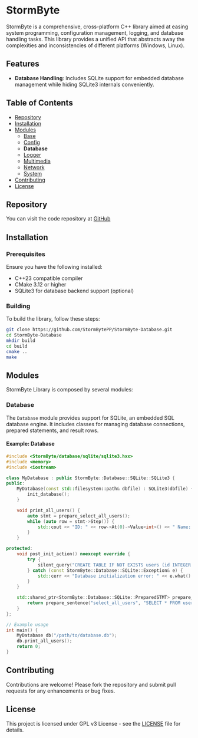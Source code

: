 # StormByte

StormByte is a comprehensive, cross-platform C++ library aimed at easing system programming, configuration management, logging, and database handling tasks. This library provides a unified API that abstracts away the complexities and inconsistencies of different platforms (Windows, Linux).

## Features

- **Database Handling**: Includes SQLite support for embedded database management while hiding SQLite3 internals conveniently.

## Table of Contents

- [Repository](#Repository)
- [Installation](#Installation)
- [Modules](#Modules)
	- [Base](https://dev.stormbyte.org/StormByte)
	- [Config](https://dev.stormbyte.org/StormByte-Config)
	- **Database**
	- [Logger](https://dev.stormbyte.org/StormByte-Logger)
	- [Multimedia](https://dev.stormbyte.org/StormByte-Multimedia)
	- [Network](https://dev.stormbyte.org/StormByte-Network)
	- [System](https://dev.stormbyte.org/StormByte-System)
- [Contributing](#Contributing)
- [License](#License)

## Repository

You can visit the code repository at [GitHub](https://github.com/StormBytePP/StormByte-Database)

## Installation

### Prerequisites

Ensure you have the following installed:

- C++23 compatible compiler
- CMake 3.12 or higher
- SQLite3 for database backend support (optional)

### Building

To build the library, follow these steps:

```sh
git clone https://github.com/StormBytePP/StormByte-Database.git
cd StormByte-Database
mkdir build
cd build
cmake ..
make
```

## Modules

StormByte Library is composed by several modules:

### Database

The `Database` module provides support for SQLite, an embedded SQL database engine. It includes classes for managing database connections, prepared statements, and result rows.

#### Example: Database

```cpp
#include <StormByte/database/sqlite/sqlite3.hxx>
#include <memory>
#include <iostream>

class MyDatabase : public StormByte::Database::SQLite::SQLite3 {
public:
	MyDatabase(const std::filesystem::path& dbfile) : SQLite3(dbfile) {
		init_database();
	}

	void print_all_users() {
		auto stmt = prepare_select_all_users();
		while (auto row = stmt->Step()) {
			std::cout << "ID: " << row->At(0)->Value<int>() << " Name: " << row->At(1)->Value<std::string>() << std::endl;
		}
	}

protected:
	void post_init_action() noexcept override {
		try {
			silent_query("CREATE TABLE IF NOT EXISTS users (id INTEGER PRIMARY KEY, name TEXT NOT NULL)");
		} catch (const StormByte::Database::SQLite::Exception& e) {
			std::cerr << "Database initialization error: " << e.what() << std::endl;
		}
	}

	std::shared_ptr<StormByte::Database::SQLite::PreparedSTMT> prepare_select_all_users() {
		return prepare_sentence("select_all_users", "SELECT * FROM users");
	}
};

// Example usage
int main() {
	MyDatabase db("/path/to/database.db");
	db.print_all_users();
	return 0;
}
```

## Contributing

Contributions are welcome! Please fork the repository and submit pull requests for any enhancements or bug fixes.

## License

This project is licensed under GPL v3 License - see the [LICENSE](LICENSE) file for details.

